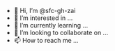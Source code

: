 - 👋 Hi, I’m @sfc-gh-zai
- 👀 I’m interested in ...
- 🌱 I’m currently learning ...
- 💞️ I’m looking to collaborate on ...
- 📫 How to reach me ...

<!---
sfc-gh-zai/sfc-gh-zai is a ✨ special ✨ repository because its `README.md` (this file) appears on your GitHub profile.
You can click the Preview link to take a look at your changes.
--->
